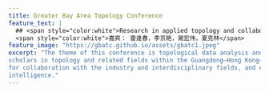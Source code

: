 ```yaml
---
title: Greater Bay Area Topology Conference
feature_text: |
  ## <span style="color:white">Research in applied topology and collaboration across disciplines: Challenges and opportunities</span>
  <span style="color:white">嘉宾： 雷逢春，李京艳，蔺宏伟，夏克林</span>
feature_image: "https://gbatc.github.io/assets/gbatc1.jpeg"
excerpt: "The theme of this conference is topological data analysis and deep learning. It aims to promote exchanges among experts and 
scholars in topology and related fields within the Guangdong–Hong Kong–Macao Greater Bay Area and across regions, provide a platform 
for collaboration with the industry and interdisciplinary fields, and explore the application of topology to data science and artificial 
intelligence."
---
```

